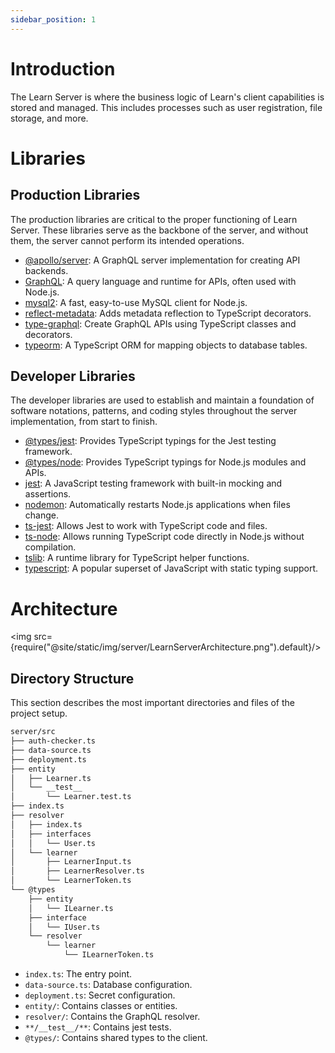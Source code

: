 ```yaml
---
sidebar_position: 1
---
```


# Introduction
The Learn Server is where the business logic of Learn's client capabilities 
is stored and managed. This includes processes such as user registration,
file storage, and more.

# Libraries
## Production Libraries
The production libraries are critical to the proper functioning of 
Learn Server. These libraries serve as the backbone of the server, 
and without them, the server cannot perform its intended operations.

* [@apollo/server](https://github.com/apollographql/apollo-server): A GraphQL server implementation for creating 
API backends.
* [GraphQL](https://github.com/graphql/graphql-js): A query language and runtime for APIs, often used 
with Node.js.
* [mysql2](https://github.com/sidorares/node-mysql2): A fast, easy-to-use MySQL client for Node.js.
* [reflect-metadata](https://github.com/rbuckton/reflect-metadata): Adds metadata reflection to TypeScript 
decorators.
* [type-graphql](https://github.com/MichalLytek/type-graphql): Create GraphQL APIs using TypeScript 
classes and decorators.
* [typeorm](https://github.com/typeorm/typeorm): A TypeScript ORM for mapping objects to database 
tables.

## Developer Libraries
The developer libraries are used to establish and maintain a foundation 
of software notations, patterns, and coding styles throughout the server 
implementation, from start to finish.


* [@types/jest](https://github.com/DefinitelyTyped/DefinitelyTyped/tree/master/types/jest): Provides TypeScript typings for the Jest testing framework.
* [@types/node](https://github.com/DefinitelyTyped/DefinitelyTyped/tree/master/types/node): Provides TypeScript typings for Node.js modules and APIs.
* [jest](https://github.com/facebook/jest): A JavaScript testing framework with built-in mocking and assertions.
* [nodemon](https://github.com/remy/nodemon): Automatically restarts Node.js applications when files change.
* [ts-jest](https://github.com/kulshekhar/ts-jest): Allows Jest to work with TypeScript code and files.
* [ts-node](https://github.com/TypeStrong/ts-node): Allows running TypeScript code directly in Node.js without compilation.
* [tslib](https://github.com/microsoft/tslib): A runtime library for TypeScript helper functions.
* [typescript](https://github.com/microsoft/TypeScript): A popular superset of JavaScript with static typing support.

# Architecture

<img src={require("@site/static/img/server/LearnServerArchitecture.png").default}/>

## Directory Structure
This section describes the most important directories and files of the 
project setup.

```bash
server/src
├── auth-checker.ts
├── data-source.ts
├── deployment.ts
├── entity
│   ├── Learner.ts
│   └── __test__
│       └── Learner.test.ts
├── index.ts
├── resolver
│   ├── index.ts
│   ├── interfaces
│   │   └── User.ts
│   └── learner
│       ├── LearnerInput.ts
│       ├── LearnerResolver.ts
│       └── LearnerToken.ts
└── @types
    ├── entity
    │   └── ILearner.ts
    ├── interface
    │   └── IUser.ts
    └── resolver
        └── learner
            └── ILearnerToken.ts
```

* `index.ts`: The entry point. 
* `data-source.ts`: Database configuration.
* `deployment.ts`: Secret configuration.
* `entity/`: Contains classes or entities.
* `resolver/`: Contains the GraphQL resolver.
* `**/__test__/**`: Contains jest tests.
* `@types/`: Contains shared types to the client.



